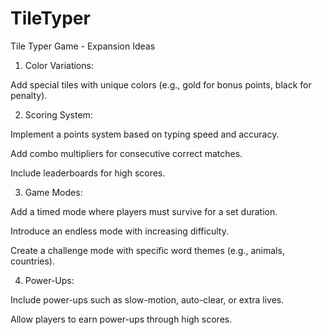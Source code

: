 # TileTyper

Tile Typer Game - Expansion Ideas

1. Color Variations:

Add special tiles with unique colors (e.g., gold for bonus points, black for penalty).

2. Scoring System:

Implement a points system based on typing speed and accuracy.

Add combo multipliers for consecutive correct matches.

Include leaderboards for high scores.

3. Game Modes:

Add a timed mode where players must survive for a set duration.

Introduce an endless mode with increasing difficulty.

Create a challenge mode with specific word themes (e.g., animals, countries).

4. Power-Ups:

Include power-ups such as slow-motion, auto-clear, or extra lives.

Allow players to earn power-ups through high scores.

